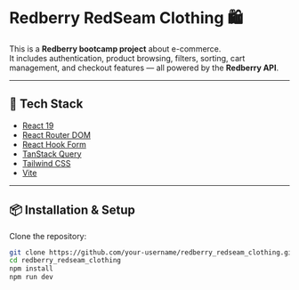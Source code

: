 # Redberry RedSeam Clothing 🛍️

This is a **Redberry bootcamp project** about e-commerce.  
It includes authentication, product browsing, filters, sorting, cart management, and checkout features — all powered by the **Redberry API**.

---

## 🚀 Tech Stack

- [React 19](https://react.dev/)
- [React Router DOM](https://reactrouter.com/)
- [React Hook Form](https://react-hook-form.com/)
- [TanStack Query](https://tanstack.com/query/latest)
- [Tailwind CSS](https://tailwindcss.com/)
- [Vite](https://vitejs.dev/)

---

## 📦 Installation & Setup

Clone the repository:

```bash
git clone https://github.com/your-username/redberry_redseam_clothing.git
cd redberry_redseam_clothing
npm install
npm run dev
```
